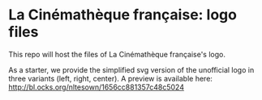 # La Cinémathèque française: logo files

This repo will host the files of La Cinémathèque française's logo.

As a starter, we provide the simplified svg version of the unofficial logo in three variants (left, right, center). A preview is available here: http://bl.ocks.org/nltesown/1656cc881357c48c5024